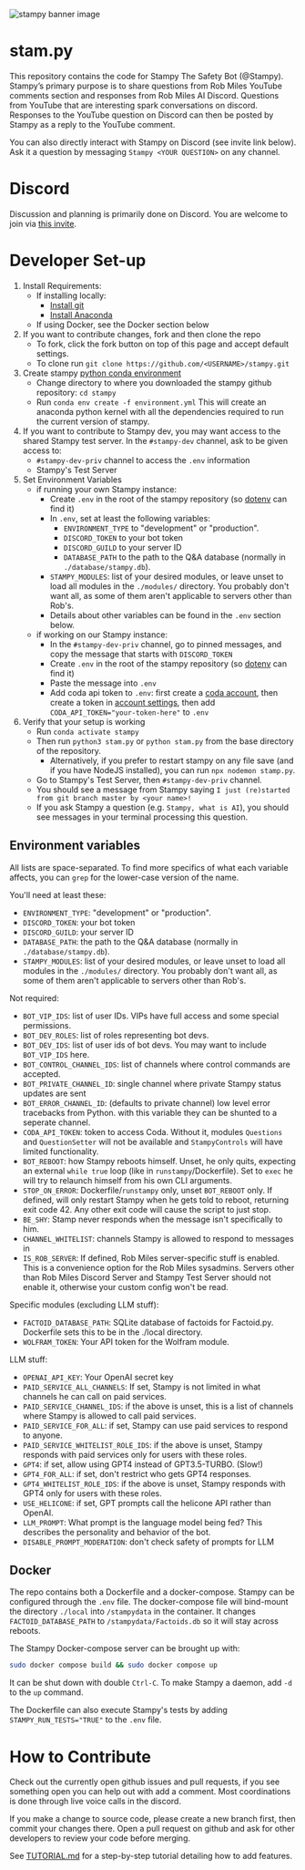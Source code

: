 ![stampy banner image](https://github.com/StampyAI/stampy/blob/master/images/readme-header.png)

<!-- The best dimensions for the banner is **1280x650px**. -->

# stam.py

This repository contains the code for Stampy The Safety Bot (@Stampy). Stampy’s primary purpose is to share questions from Rob Miles YouTube comments section and responses from Rob Miles AI Discord. Questions from YouTube that are interesting spark conversations on discord. Responses to the YouTube question on Discord can then be posted by Stampy as a reply to the YouTube comment.

You can also directly interact with Stampy on Discord (see invite link below). Ask it a question by messaging `Stampy <YOUR QUESTION>` on any channel.

# Discord

Discussion and planning is primarily done on Discord. You are welcome to join via [this invite](https://discord.com/invite/7wjJbFJnSN).
# Developer Set-up

1. Install Requirements:
    * If installing locally:
        - [Install git](https://git-scm.com/book/en/v2/Getting-Started-Installing-Git)
        - [Install Anaconda](https://docs.anaconda.com/anaconda/install/)
    * If using Docker, see the Docker section below
1. If you want to contribute changes, fork and then clone the repo
    * To fork, click the fork button on top of this page and accept default settings.
    * To clone run `git clone https://github.com/<USERNAME>/stampy.git`
1. Create stampy [python conda environment](https://docs.conda.io/projects/conda/en/latest/user-guide/tasks/manage-environments.html)
    * Change directory to where you downloaded the stampy github repository: `cd stampy`
    * Run `conda env create -f environment.yml` This will create an anaconda python kernel with all the dependencies required to run the current version of stampy.
1. If you want to contribute to Stampy dev, you may want access to the shared Stampy test server. In the `#stampy-dev` channel, ask to be given access to:
    * `#stampy-dev-priv` channel to access the `.env` information
    * Stampy's Test Server
1. Set Environment Variables
    * if running your own Stampy instance:
       * Create `.env` in the root of the stampy repository (so [dotenv](https://pypi.org/project/python-dotenv/) can find it)
       * In `.env`, set at least the following variables:
         - `ENVIRONMENT_TYPE` to "development" or "production".
         - `DISCORD_TOKEN` to your bot token
         - `DISCORD_GUILD` to your server ID
         - `DATABASE_PATH` to the path to the Q&A database (normally in `./database/stampy.db`).
        - `STAMPY_MODULES`: list of your desired modules, or leave unset to load all modules in the `./modules/` directory. You probably don't want all, as some of them aren't applicable to servers other than Rob's.
         - Details about other variables can be found in the `.env` section below.
    * if working on our Stampy instance:
        * In the `#stampy-dev-priv` channel, go to pinned messages, and copy the message that starts with `DISCORD_TOKEN`
        * Create `.env` in the root of the stampy repository (so [dotenv](https://pypi.org/project/python-dotenv/) can find it)
        * Paste the message into `.env`
        * Add coda api token to `.env`: first create a [coda account](https://coda.io/), then create a token in [account settings](https://coda.io/account), then add `CODA_API_TOKEN="your-token-here"` to `.env`
1. Verify that your setup is working
    * Run `conda activate stampy`
    * Then run `python3 stam.py` or `python stam.py` from the base directory of the repository.
      * Alternatively, if you prefer to restart stampy on any file save (and if you have NodeJS installed), you can run `npx nodemon stamp.py`.
    * Go to Stampy's Test Server, then `#stampy-dev-priv` channel.
    * You should see a message from Stampy saying `I just (re)started from git branch master by <your name>!`
    * If you ask Stampy a question (e.g. `Stampy, what is AI`), you should see messages in your terminal processing this question.

## Environment variables

All lists are space-separated. To find more specifics of what each variable affects, you can `grep` for the lower-case version of the name.

You'll need at least these:

- `ENVIRONMENT_TYPE`: "development" or "production".
- `DISCORD_TOKEN`: your bot token
- `DISCORD_GUILD`: your server ID
- `DATABASE_PATH`: the path to the Q&A database (normally in `./database/stampy.db`).
- `STAMPY_MODULES`: list of your desired modules, or leave unset to load all modules in the `./modules/` directory. You probably don't want all, as some of them aren't applicable to servers other than Rob's.

Not required:

- `BOT_VIP_IDS`: list of user IDs. VIPs have full access and some special permissions.
- `BOT_DEV_ROLES`: list of roles representing bot devs.
- `BOT_DEV_IDS`: list of user ids of bot devs. You may want to include `BOT_VIP_IDS` here.
- `BOT_CONTROL_CHANNEL_IDS`: list of channels where control commands are accepted.
- `BOT_PRIVATE_CHANNEL_ID`: single channel where private Stampy status updates are sent
- `BOT_ERROR_CHANNEL_ID`: (defaults to private channel) low level error tracebacks from Python. with this variable they can be shunted to a seperate channel.
- `CODA_API_TOKEN`: token to access Coda. Without it, modules `Questions` and `QuestionSetter` will not be available and `StampyControls` will have limited functionality.
- `BOT_REBOOT`: how Stampy reboots himself. Unset, he only quits, expecting an external `while true` loop (like in `runstampy`/Dockerfile). Set to `exec` he will try to relaunch himself from his own CLI arguments.
- `STOP_ON_ERROR`: Dockerfile/`runstampy` only, unset `BOT_REBOOT` only. If defined, will only restart Stampy when he gets told to reboot, returning exit code 42. Any other exit code will cause the script to just stop.
- `BE_SHY`: Stamp never responds when the message isn't specifically to him.
- `CHANNEL_WHITELIST`: channels Stampy is allowed to respond to messages in
- `IS_ROB_SERVER`: If defined, Rob Miles server-specific stuff is enabled. This is a convenience option for the Rob Miles sysadmins. Servers other than Rob Miles Discord Server and Stampy Test Server should not enable it, otherwise your custom config won't be read.

Specific modules (excluding LLM stuff):

- `FACTOID_DATABASE_PATH`: SQLite database of factoids for Factoid.py. Dockerfile sets this to be in the ./local directory.
- `WOLFRAM_TOKEN`: Your API token for the Wolfram module.

LLM stuff:

- `OPENAI_API_KEY`: Your OpenAI secret key
- `PAID_SERVICE_ALL_CHANNELS`: If set, Stampy is not limited in what channels he can call on paid services.
- `PAID_SERVICE_CHANNEL_IDS`: if the above is unset, this is a list of channels where Stampy is allowed to call paid services.
- `PAID_SERVICE_FOR_ALL`: if set, Stampy can use paid services to respond to anyone.
- `PAID_SERVICE_WHITELIST_ROLE_IDS`: if the above is unset, Stampy responds with paid services only for users with these roles.
- `GPT4`: if set, allow using GPT4 instead of GPT3.5-TURBO. (Slow!)
- `GPT4_FOR_ALL`: if set, don't restrict who gets GPT4 responses.
- `GPT4_WHITELIST_ROLE_IDS`: if the above is unset, Stampy responds with GPT4 only for users with these roles.
- `USE_HELICONE`: if set, GPT prompts call the helicone API rather than OpenAI.
- `LLM_PROMPT`: What prompt is the language model being fed? This describes the personality and behavior of the bot.
- `DISABLE_PROMPT_MODERATION`: don't check safety of prompts for LLM

## Docker

The repo contains both a Dockerfile and a docker-compose. Stampy can be configured through the `.env` file. The docker-compose file will bind-mount the directory `./local` into `/stampydata` in the container. It changes `FACTOID_DATABASE_PATH` to `/stampydata/Factoids.db` so it will stay across reboots.

The Stampy Docker-compose server can be brought up with:

``` sh
sudo docker compose build && sudo docker compose up
```

It can be shut down with double `Ctrl-C`. To make Stampy a daemon, add `-d` to the `up` command.

The Dockerfile can also execute Stampy's tests by adding `STAMPY_RUN_TESTS="TRUE"` to the `.env` file.

# How to Contribute

Check out the currently open github issues and pull requests, if you see something open you can help out with add a comment. Most coordinations is done through live voice calls in the discord.

If you make a change to source code, please create a new branch first, then commit your changes there. Open a pull request on github and ask for other developers to review your code before merging.

See [TUTORIAL.md](https://github.com/StampyAI/stampy/blob/master/TUTORIAL.md) for a step-by-step tutorial detailing how to add features.
